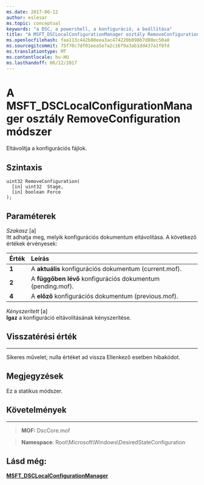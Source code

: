 ```yaml
---
ms.date: 2017-06-12
author: eslesar
ms.topic: conceptual
keywords: "a DSC, a powershell, a konfiguráció, a beállítása"
title: "A MSFT_DSCLocalConfigurationManager osztály RemoveConfiguration módszer"
ms.openlocfilehash: faa113c442b80eea3ac474220b098b7d80ec50a8
ms.sourcegitcommit: 75f70c7df01eea5e7a2c16f9a3ab1dd437a1f8fd
ms.translationtype: MT
ms.contentlocale: hu-HU
ms.lasthandoff: 06/12/2017
---
```

# <a name="removeconfiguration-method-of-the-msftdsclocalconfigurationmanager-class"></a>A MSFT_DSCLocalConfigurationManager osztály RemoveConfiguration módszer

Eltávolítja a konfigurációs fájlok.

<a name="syntax"></a>Szintaxis
------

```mof
uint32 RemoveConfiguration(
  [in] uint32  Stage,
  [in] boolean Force
);
```

<a name="parameters"></a>Paraméterek
----------

*Szakasz* \[a\]  
Itt adhatja meg, melyik konfigurációs dokumentum eltávolítása. A következő értékek érvényesek:

|Érték |Leírás |
|:--- |:---|
|**1** | A **aktuális** konfigurációs dokumentum (current.mof). |
|**2** | A **függőben lévő** konfigurációs dokumentum (pending.mof).  |
|**4** | A **előző** konfigurációs dokumentum (previous.mof). |

*Kényszerített* \[a\]  
**Igaz** a konfiguráció eltávolításának kényszerítése.

## <a name="return-value"></a>Visszatérési érték
------------

Sikeres művelet; nulla értéket ad vissza Ellenkező esetben hibakódot.

## <a name="remarks"></a>Megjegyzések

Ez a statikus módszer.

## <a name="requirements"></a>Követelmények
------------
>**MOF:** DscCore.mof

>**Namespace**: Root\Microsoft\Windows\DesiredStateConfiguration


## <a name="see-also"></a>Lásd még:


[**MSFT_DSCLocalConfigurationManager**](msft-dsclocalconfigurationmanager.md)


 

 




